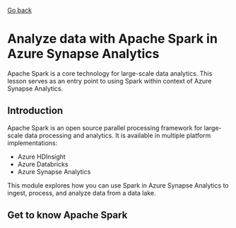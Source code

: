 [Go back](../README.md)

# Analyze data with Apache Spark in Azure Synapse Analytics

Apache Spark is a core technology for large-scale data analytics. This lesson serves as an entry point to using Spark within context of Azure Synapse Analytics.

## Introduction
Apache Spark is an open source parallel processing framework for large-scale data processing and analytics. It is available in multiple platform implementations: 

* Azure HDInsight
* Azure Databricks
* Azure Synapse Analytics

This module explores how you can use Spark in Azure Synapse Analytics to ingest, process, and analyze data from a data lake. 

## Get to know Apache Spark
